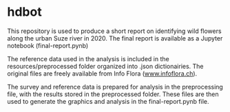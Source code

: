 # hdbot

This repository is used to produce a short report on identifying wild flowers along the urban Suze river in 2020. The final report is available as a Jupyter notebook (final-report.pynb)

The reference data used in the analysis is included in the resources/preprocessed folder organized into .json dictionairies. The original files are freely available from Info Flora (www.infoflora.ch).

The survey and reference data is prepared for analysis in the preprocessing file, with the results stored in the preprocessed folder. These files are then used to generate the graphics and analysis in the final-report.pynb file.
